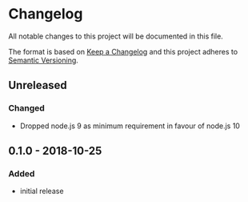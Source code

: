 # Changelog

All notable changes to this project will be documented in this file.

The format is based on [Keep a Changelog](http://keepachangelog.com/en/1.0.0/)
and this project adheres to [Semantic Versioning](http://semver.org/spec/v2.0.0.html).

## Unreleased

### Changed

-   Dropped node.js 9 as minimum requirement in favour of node.js 10

## 0.1.0 - 2018-10-25

### Added

-   initial release
